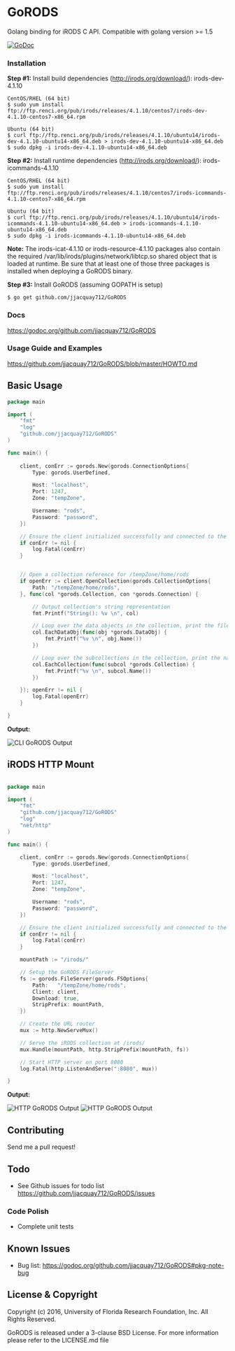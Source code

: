 # GoRODS

Golang binding for iRODS C API. Compatible with golang version >= 1.5

[![GoDoc](https://godoc.org/github.com/jjacquay712/GoRODS?status.svg)](https://godoc.org/github.com/jjacquay712/GoRODS)

### Installation

**Step #1:** Install build dependencies (http://irods.org/download/): irods-dev-4.1.10

```
CentOS/RHEL (64 bit)
$ sudo yum install ftp://ftp.renci.org/pub/irods/releases/4.1.10/centos7/irods-dev-4.1.10-centos7-x86_64.rpm

Ubuntu (64 bit)
$ curl ftp://ftp.renci.org/pub/irods/releases/4.1.10/ubuntu14/irods-dev-4.1.10-ubuntu14-x86_64.deb > irods-dev-4.1.10-ubuntu14-x86_64.deb
$ sudo dpkg -i irods-dev-4.1.10-ubuntu14-x86_64.deb
```
**Step #2:** Install runtime dependencies (http://irods.org/download/): irods-icommands-4.1.10

```
CentOS/RHEL (64 bit)
$ sudo yum install ftp://ftp.renci.org/pub/irods/releases/4.1.10/centos7/irods-icommands-4.1.10-centos7-x86_64.rpm

Ubuntu (64 bit)
$ curl ftp://ftp.renci.org/pub/irods/releases/4.1.10/ubuntu14/irods-icommands-4.1.10-ubuntu14-x86_64.deb > irods-icommands-4.1.10-ubuntu14-x86_64.deb
$ sudo dpkg -i irods-icommands-4.1.10-ubuntu14-x86_64.deb
```

**Note:** The irods-icat-4.1.10 or irods-resource-4.1.10 packages also contain the required /var/lib/irods/plugins/network/libtcp.so shared object that is loaded at runtime. Be sure that at least one of those three packages is installed when deploying a GoRODS binary.


**Step #3:** Install GoRODS (assuming GOPATH is setup)

```
$ go get github.com/jjacquay712/GoRODS 
```

### Docs

https://godoc.org/github.com/jjacquay712/GoRODS

### Usage Guide and Examples

https://github.com/jjacquay712/GoRODS/blob/master/HOWTO.md

## Basic Usage

```go
package main

import (
	"fmt"
	"log"
	"github.com/jjacquay712/GoRODS"
)

func main() {
	
	client, conErr := gorods.New(gorods.ConnectionOptions{
		Type: gorods.UserDefined,

		Host: "localhost",
		Port: 1247,
		Zone: "tempZone",

		Username: "rods",
		Password: "password",
	})

	// Ensure the client initialized successfully and connected to the iCAT server
	if conErr != nil {
		log.Fatal(conErr)
	}


	// Open a collection reference for /tempZone/home/rods
	if openErr := client.OpenCollection(gorods.CollectionOptions{
		Path: "/tempZone/home/rods",
	}, func(col *gorods.Collection, con *gorods.Connection) {

		// Output collection's string representation
		fmt.Printf("String(): %v \n", col)

		// Loop over the data objects in the collection, print the file name
		col.EachDataObj(func(obj *gorods.DataObj) {
			fmt.Printf("%v \n", obj.Name())
		})

		// Loop over the subcollections in the collection, print the name
		col.EachCollection(func(subcol *gorods.Collection) {
			fmt.Printf("%v \n", subcol.Name())
		})

	}); openErr != nil {
		log.Fatal(openErr)
	}

}

```

**Output:**

![CLI GoRODS Output](https://raw.githubusercontent.com/jjacquay712/GoRODS/master/screenshots/cli.png)


## iRODS HTTP Mount

```go

package main

import (
	"fmt"
	"github.com/jjacquay712/GoRODS"
	"log"
	"net/http"
)

func main() {

	client, conErr := gorods.New(gorods.ConnectionOptions{
		Type: gorods.UserDefined,

		Host: "localhost",
		Port: 1247,
		Zone: "tempZone",

		Username: "rods",
		Password: "password",
	})

	// Ensure the client initialized successfully and connected to the iCAT server
	if conErr != nil {
		log.Fatal(conErr)
	}

	mountPath := "/irods/"

	// Setup the GoRODS FileServer
	fs := gorods.FileServer(gorods.FSOptions{
		Path:   "/tempZone/home/rods",
		Client: client,
		Download: true,
		StripPrefix: mountPath,
	})

	// Create the URL router
	mux := http.NewServeMux()

	// Serve the iRODS collection at /irods/
	mux.Handle(mountPath, http.StripPrefix(mountPath, fs))

	// Start HTTP server on port 8080
	log.Fatal(http.ListenAndServe(":8080", mux))

}

```

**Output:**

![HTTP GoRODS Output](https://raw.githubusercontent.com/jjacquay712/GoRODS/master/screenshots/http.png)
![HTTP GoRODS Output](https://raw.githubusercontent.com/jjacquay712/GoRODS/master/screenshots/http2.png)

## Contributing

Send me a pull request!

## Todo

* See Github issues for todo list https://github.com/jjacquay712/GoRODS/issues


### Code Polish

* Complete unit tests

## Known Issues

* Bug list: https://godoc.org/github.com/jjacquay712/GoRODS#pkg-note-bug

## License & Copyright

Copyright (c) 2016, University of Florida Research Foundation, Inc. All Rights Reserved.

GoRODS is released under a 3-clause BSD License. For more information please refer to the LICENSE.md file
